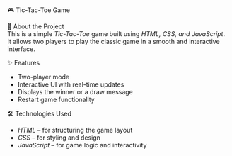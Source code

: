 🎮 Tic-Tac-Toe Game  

📌 About the Project  
This is a simple *Tic-Tac-Toe* game built using *HTML, CSS, and JavaScript*. It allows two players to play the classic game in a smooth and interactive interface.  

✨ Features  
- Two-player mode  
- Interactive UI with real-time updates  
- Displays the winner or a draw message  
- Restart game functionality  

🛠 Technologies Used  
- *HTML* – for structuring the game layout  
- *CSS* – for styling and design  
- *JavaScript* – for game logic and interactivity  

